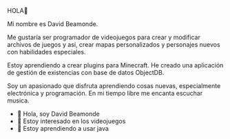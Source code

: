 
HOLA👋

Mi nombre es David Beamonde.

Me gustaría ser programador de videojuegos para crear y modificar archivos de juegos y así, crear mapas personalizados y personajes nuevos con habilidades especiales.

Estoy aprendiendo a crear plugins para Minecraft.
He creado una aplicación de gestión de existencias con base de datos ObjectDB.

Soy un apasionado que disfruta aprendiendo cosas nuevas, especialmente electrónica y programación. En mi tiempo libre me encanta escuchar musica.

- 👋 Hola, soy David Beamonde
- 👀 Estoy interesado en los videojuegos
- 🌱 Estoy aprendiendo a usar java


<!---
BEAMONDO/BEAMONDO is a ✨ special ✨ repository because its `README.md` (this file) appears on your GitHub profile.
You can click the Preview link to take a look at your changes.

- 📫 Si quieres mis servicios contactame en mi gmail: davidbeamonde2004@gmail.com
--->
